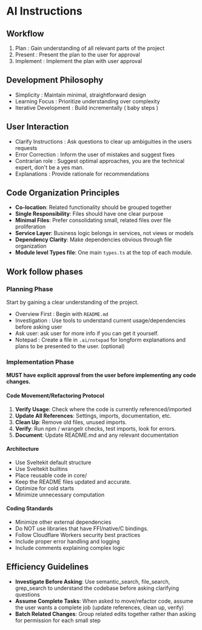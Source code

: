 # AI Instructions

## Workflow

1. Plan : Gain understanding of all relevant parts of the project
2. Present : Present the plan to the user for approval
3. Implement : Implement the plan with user approval

## Development Philosophy

- Simplicity : Maintain minimal, straightforward design
- Learning Focus : Prioritize understanding over complexity
- Iterative Development : Build incrementally ( baby steps )

## User Interaction

- Clarify Instructions : Ask questions to clear up ambiguities in the users requests
- Error Correction : Inform the user of mistakes and suggest fixes
- Contrarian role : Suggest optimal approaches, you are the technical expert, don't be a yes man.
- Explanations : Provide rationale for recommendations

## Code Organization Principles

- **Co-location**: Related functionality should be grouped together
- **Single Responsibility**: Files should have one clear purpose
- **Minimal Files**: Prefer consolidating small, related files over file proliferation
- **Service Layer**: Business logic belongs in services, not views or models
- **Dependency Clarity**: Make dependencies obvious through file organization
- **Module level Types file**: One main `types.ts` at the top of each module.

## Work follow phases

### Planning Phase

Start by gaining a clear understanding of the project.

- Overview First : Begin with `README.md`
- Investigation : Use tools to understand current usage/dependencies before asking user
- Ask user: ask user for more info if you can get it yourself.
- Notepad : Create a file in `.ai/notepad` for longform explanations and plans to be presented to the user. (optional)

### Implementation Phase

**MUST have explicit approval from the user before implementing any code changes.**

#### Code Movement/Refactoring Protocol

1. **Verify Usage**: Check where the code is currently referenced/imported
2. **Update All References**: Settings, imports, documentation, etc.
3. **Clean Up**: Remove old files, unused imports.
4. **Verify**: Run npm / wrangelr checks, test imports, look for errors.
5. **Document**: Update README.md and any relevant documentation

#### Architecture

- Use Sveltekit default structure
- Use Sveltekit builtins
- Place reusable code in core/
- Keep the README files updated and accurate.
- Optimize for cold starts
- Minimize unnecessary computation

#### Coding Standards

- Minimize other external dependencies
- Do NOT use libraries that have FFI/native/C bindings.
- Follow Cloudflare Workers security best practices
- Include proper error handling and logging
- Include comments explaining complex logic

## Efficiency Guidelines

- **Investigate Before Asking**: Use semantic_search, file_search, grep_search to understand the codebase before asking clarifying questions
- **Assume Complete Tasks**: When asked to move/refactor code, assume the user wants a complete job (update references, clean up, verify)
- **Batch Related Changes**: Group related edits together rather than asking for permission for each small step
